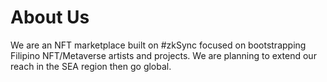 # About Us

We are an NFT marketplace built on #zkSync focused on bootstrapping Filipino NFT/Metaverse artists and projects. We are planning to extend our reach in the SEA region then go global.

